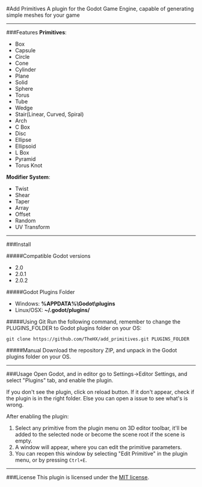 #Add Primitives
A plugin for the Godot Game Engine, capable of generating simple meshes for your game

***

###Features
**Primitives**:
  * Box
  * Capsule
  * Circle
  * Cone
  * Cylinder
  * Plane
  * Solid
  * Sphere
  * Torus
  * Tube
  * Wedge
  * Stair(Linear, Curved, Spiral)
  * Arch
  * C Box
  * Disc
  * Ellipse
  * Ellipsoid
  * L Box
  * Pyramid
  * Torus Knot

**Modifier System**:
  * Twist
  * Shear
  * Taper
  * Array
  * Offset
  * Random
  * UV Transform

***

###Install

#####Compatible Godot versions
  * 2.0
  * 2.0.1
  * 2.0.2

#####Godot Plugins Folder
* Windows: **%APPDATA%\Godot\plugins**
* Linux/OSX: **~/.godot/plugins/**

#####Using Git
Run the following command, remember to change the PLUGINS_FOLDER to Godot plugins folder on your OS:
```
git clone https://github.com/TheHX/add_primitives.git PLUGINS_FOLDER
```
#####Manual
Download the repository ZIP, and unpack in the Godot plugins folder on your OS.

***

###Usage
Open Godot, and in editor go to Settings->Editor Settings, and select "Plugins" tab, and enable the plugin. 

If you don't see the plugin, click on reload button. If it don't appear, check if the plugin is in the 
right folder. Else you can open a issue to see what's is wrong.

After enabling the plugin:

1. Select any primitive from the plugin menu on 3D editor toolbar, it'll be added to the selected node or become the scene root if the scene is empty.
2. A window will appear, where you can edit the primitive parameters.
3. You can reopen this window by selecting "Edit Primitive" in the plugin menu, or by pressing ```Ctrl+E```.

***

###License
This plugin is licensed under the [MIT license](https://github.com/TheHX/add_primitives/blob/master/LICENSE.md).
